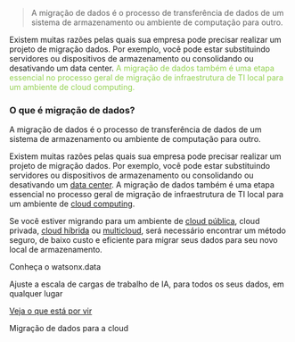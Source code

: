 
> A migração de dados é o processo de transferência de dados de um sistema de armazenamento ou ambiente de computação para outro.

Existem muitas razões pelas quais sua empresa pode precisar realizar um projeto de migração dados. Por exemplo, você pode estar substituindo servidores ou dispositivos de armazenamento ou consolidando ou desativando um data center. <span style="color:#92d050">A migração de dados também é uma etapa essencial no processo geral de migração de infraestrutura de TI local para um ambiente de cloud computing.</span> 

  ### O que é migração de dados?

A migração de dados é o processo de transferência de dados de um sistema de armazenamento ou ambiente de computação para outro.

Existem muitas razões pelas quais sua empresa pode precisar realizar um projeto de migração dados. Por exemplo, você pode estar substituindo servidores ou dispositivos de armazenamento ou consolidando ou desativando um [data center](https://www.ibm.com/br-pt/topics/data-centers). A migração de dados também é uma etapa essencial no processo geral de migração de infraestrutura de TI local para um ambiente de [cloud computing](https://www.ibm.com/br-pt/topics/cloud-computing).

Se você estiver migrando para um ambiente de [cloud pública](https://www.ibm.com/br-pt/topics/public-cloud), cloud privada, [cloud híbrida](https://www.ibm.com/br-pt/topics/hybrid-cloud) ou [multicloud](https://www.ibm.com/br-pt/topics/multicloud), será necessário encontrar um método seguro, de baixo custo e eficiente para migrar seus dados para seu novo local de armazenamento.

Conheça o watsonx.data

Ajuste a escala de cargas de trabalho de IA, para todos os seus dados, em qualquer lugar

[Veja o que está por vir](https://www.ibm.com/br-pt/products/watsonx-data) 

Migração de dados para a cloud
